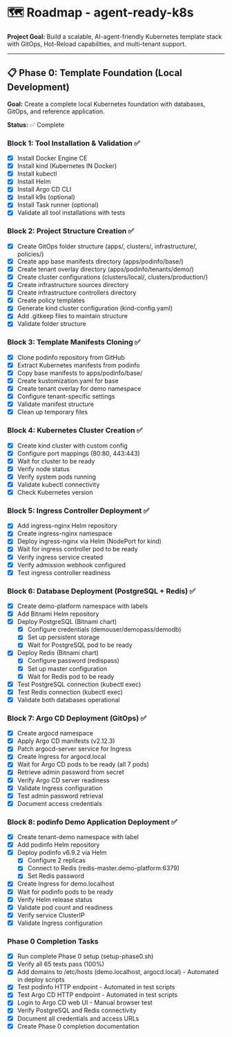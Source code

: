 # 🗺️ Roadmap - agent-ready-k8s

**Project Goal:** Build a scalable, AI-agent-friendly Kubernetes template stack with GitOps, Hot-Reload capabilities, and multi-tenant support.

---

## 📋 Phase 0: Template Foundation (Local Development)

**Goal:** Create a complete local Kubernetes foundation with databases, GitOps, and reference application.

**Status:** ✅ Complete

### Block 1: Tool Installation & Validation ✅
- [x] Install Docker Engine CE
- [x] Install kind (Kubernetes IN Docker)
- [x] Install kubectl
- [x] Install Helm
- [x] Install Argo CD CLI
- [x] Install k9s (optional)
- [x] Install Task runner (optional)
- [x] Validate all tool installations with tests

### Block 2: Project Structure Creation ✅
- [x] Create GitOps folder structure (apps/, clusters/, infrastructure/, policies/)
- [x] Create app base manifests directory (apps/podinfo/base/)
- [x] Create tenant overlay directory (apps/podinfo/tenants/demo/)
- [x] Create cluster configurations (clusters/local/, clusters/production/)
- [x] Create infrastructure sources directory
- [x] Create infrastructure controllers directory
- [x] Create policy templates
- [x] Generate kind cluster configuration (kind-config.yaml)
- [x] Add .gitkeep files to maintain structure
- [x] Validate folder structure

### Block 3: Template Manifests Cloning ✅
- [x] Clone podinfo repository from GitHub
- [x] Extract Kubernetes manifests from podinfo
- [x] Copy base manifests to apps/podinfo/base/
- [x] Create kustomization.yaml for base
- [x] Create tenant overlay for demo namespace
- [x] Configure tenant-specific settings
- [x] Validate manifest structure
- [x] Clean up temporary files

### Block 4: Kubernetes Cluster Creation ✅
- [x] Create kind cluster with custom config
- [x] Configure port mappings (80:80, 443:443)
- [x] Wait for cluster to be ready
- [x] Verify node status
- [x] Verify system pods running
- [x] Validate kubectl connectivity
- [x] Check Kubernetes version

### Block 5: Ingress Controller Deployment ✅
- [x] Add ingress-nginx Helm repository
- [x] Create ingress-nginx namespace
- [x] Deploy ingress-nginx via Helm (NodePort for kind)
- [x] Wait for ingress controller pod to be ready
- [x] Verify ingress service created
- [x] Verify admission webhook configured
- [x] Test ingress controller readiness

### Block 6: Database Deployment (PostgreSQL + Redis) ✅
- [x] Create demo-platform namespace with labels
- [x] Add Bitnami Helm repository
- [x] Deploy PostgreSQL (Bitnami chart)
  - [x] Configure credentials (demouser/demopass/demodb)
  - [x] Set up persistent storage
  - [x] Wait for PostgreSQL pod to be ready
- [x] Deploy Redis (Bitnami chart)
  - [x] Configure password (redispass)
  - [x] Set up master configuration
  - [x] Wait for Redis pod to be ready
- [x] Test PostgreSQL connection (kubectl exec)
- [x] Test Redis connection (kubectl exec)
- [x] Validate both databases operational

### Block 7: Argo CD Deployment (GitOps) ✅
- [x] Create argocd namespace
- [x] Apply Argo CD manifests (v2.12.3)
- [x] Patch argocd-server service for Ingress
- [x] Create Ingress for argocd.local
- [x] Wait for Argo CD pods to be ready (all 7 pods)
- [x] Retrieve admin password from secret
- [x] Verify Argo CD server readiness
- [x] Validate Ingress configuration
- [x] Test admin password retrieval
- [x] Document access credentials

### Block 8: podinfo Demo Application Deployment ✅
- [x] Create tenant-demo namespace with label
- [x] Add podinfo Helm repository
- [x] Deploy podinfo v6.9.2 via Helm
  - [x] Configure 2 replicas
  - [x] Connect to Redis (redis-master.demo-platform:6379)
  - [x] Set Redis password
- [x] Create Ingress for demo.localhost
- [x] Wait for podinfo pods to be ready
- [x] Verify Helm release status
- [x] Validate pod count and readiness
- [x] Verify service ClusterIP
- [x] Validate Ingress configuration

### Phase 0 Completion Tasks
- [x] Run complete Phase 0 setup (setup-phase0.sh)
- [x] Verify all 65 tests pass (100%)
- [x] Add domains to /etc/hosts (demo.localhost, argocd.local) - Automated in deploy scripts
- [x] Test podinfo HTTP endpoint - Automated in test scripts
- [x] Test Argo CD HTTP endpoint - Automated in test scripts
- [x] Login to Argo CD web UI - Manual browser test
- [x] Verify PostgreSQL and Redis connectivity
- [x] Document all credentials and access URLs
- [x] Create Phase 0 completion documentation
